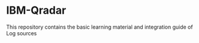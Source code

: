 # IBM-Qradar
This repository contains the basic learning material and integration guide of Log sources
